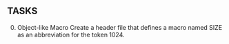 ## TASKS

0. Object-like Macro
Create a header file that defines a macro named SIZE as an abbreviation for the token 1024.


